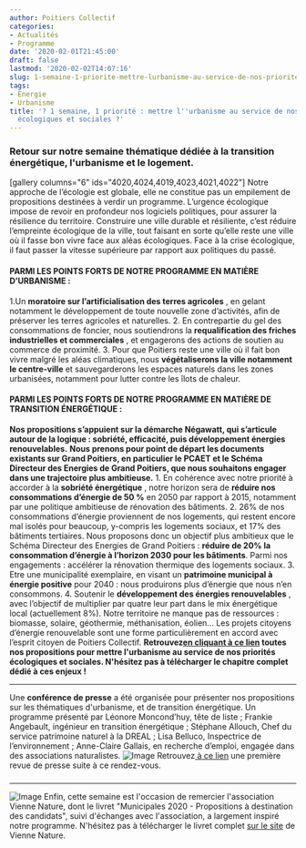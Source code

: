 ```yaml
---
author: Poitiers Collectif
categories:
- Actualités
- Programme
date: '2020-02-01T21:45:00'
draft: false
lastmod: '2020-02-02T14:07:16'
slug: 1-semaine-1-priorite-mettre-lurbanisme-au-service-de-nos-priorites-ecologiques-et-sociales
tags:
- Energie
- Urbanisme
title: '?️ 1 semaine, 1 priorité : mettre l''urbanisme au service de nos priorités
  écologiques et sociales ?️'
---
```


### **Retour sur notre semaine thématique dédiée à la transition énergétique, l'urbanisme et le logement.**

  [gallery columns="6" ids="4020,4024,4019,4023,4021,4022"]   Notre approche de l’écologie est globale, elle ne constitue pas un empilement de propositions destinées à verdir un programme. L’urgence écologique impose de revoir en profondeur nos logiciels politiques, pour assurer la résilience du territoire. Construire une ville durable et résiliente, c’est réduire l’empreinte écologique de la ville, tout faisant en sorte qu’elle reste une ville où il fasse bon vivre face aux aléas écologiques. Face à la crise écologique, il faut passer la vitesse supérieure par rapport aux politiques du passé. 

#### PARMI LES POINTS FORTS DE NOTRE PROGRAMME EN MATIÈRE D’URBANISME :

  1.Un **moratoire sur l’artificialisation des terres agricoles** , en gelant notamment le développement de toute nouvelle zone d’activités, afin de préserver les terres agricoles et naturelles. 2\. En contrepartie du gel des consommations de foncier, nous soutiendrons la **requalification des friches industrielles et commerciales** , et engagerons des actions de soutien au commerce de proximité. 3\. Pour que Poitiers reste une ville où il fait bon vivre malgré les aléas climatiques, nous **végétaliserons la ville notamment le centre-ville** et sauvegarderons les espaces naturels dans les zones urbanisées, notamment pour lutter contre les îlots de chaleur.  

#### PARMI LES POINTS FORTS DE NOTRE PROGRAMME EN MATIÈRE DE TRANSITION ÉNERGÉTIQUE :

  **Nos propositions s’appuient sur la démarche Négawatt, qui s’articule autour de la logique : sobriété, efficacité, puis développement énergies renouvelables.** **Nous prenons pour point de départ les documents existants sur Grand Poitiers, en particulier le PCAET et le Schéma Directeur des Energies de Grand Poitiers, que nous souhaitons engager dans une trajectoire plus ambitieuse.** 1\. En cohérence avec notre priorité à accorder à la **sobriété énergétique** , notre horizon sera de **réduire nos consommations d’énergie de 50 %** en 2050 par rapport à 2015, notamment par une politique ambitieuse de rénovation des bâtiments. 2\. 26% de nos consommations d’énergie proviennent de nos logements, qui restent encore mal isolés pour beaucoup, y-compris les logements sociaux, et 17% des bâtiments tertiaires. Nous proposons donc un objectif plus ambitieux que le Schéma Directeur des Energies de Grand Poitiers : **réduire de 20% la consommation d’énergie à l’horizon 2030 pour les bâtiments**. Parmi nos engagements : accélérer la rénovation thermique des logements sociaux. 3\. Etre une municipalité exemplaire, en visant un **patrimoine municipal à énergie positive** pour 2040 : nous produirons plus d’énergie que nous n’en consommons. 4\. Soutenir le **développement des énergies renouvelables** , avec l’objectif de multiplier par quatre leur part dans le mix énergétique local (actuellement 8%). Notre territoire ne manque pas de ressources : biomasse, solaire, géothermie, méthanisation, éolien… Les projets citoyens d’énergie renouvelable sont une forme particulièrement en accord avec l’esprit citoyen de Poitiers Collectif.   **Retrouvez[en cliquant à ce lien](https://poitierscollectif.fr/le-programme-poitiers-collectif-2020/mettre-lurbanisme-au-service-de-nos-priorites-ecologiques-et-sociales/) toutes nos propositions pour mettre l'urbanisme au service de nos priorités écologiques et sociales. N'hésitez pas à télécharger le chapitre complet dédié à ces enjeux !**  

* * *

  Une **conférence de presse** a été organisée pour présenter nos propositions sur les thématiques d'urbanisme, et de transition énergétique. Un programme présenté par Léonore Moncond’huy, tête de liste ; Frankie Angebault, ingénieur en transition énergétique ; Stéphane Allouch, Chef du service patrimoine naturel à la DREAL ; Lisa Belluco, Inspectrice de l’environnement ; Anne-Claire Gallais, en recherche d’emploi, engagée dans des associations naturalistes. ![Image](/images/2025/1-semaine-1-priorite-mettre-lurbanisme-au-service-de-nos-priorites-ecologiques-et-sociales/WhatsApp-Image-2020-02-01-at-11.53.08-1.jpeg) Retrouvez[ à ce lien](https://poitierscollectif.fr/revue-de-presse-nos-propositions-pour-lurbanisme-et-la-transition-energetique/) une première revue de presse suite à ce rendez-vous. 

### 

* * *

  ![Image](/images/2025/1-semaine-1-priorite-mettre-lurbanisme-au-service-de-nos-priorites-ecologiques-et-sociales/VN.png) Enfin, cette semaine est l'occasion de remercier l'association Vienne Nature, dont le livret "Municipales 2020 - Propositions à destination des candidats", suivi d'échanges avec l'association, a largement inspiré notre programme. N'hésitez pas à télécharger le livret complet [sur le site](https://www.vienne-nature.fr/municipales2020/) de Vienne Nature.
